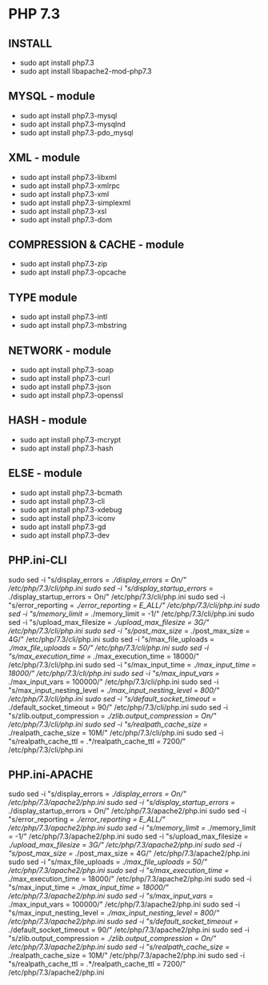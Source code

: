 # PHP 7.3

## INSTALL

* sudo apt install php7.3
* sudo apt install libapache2-mod-php7.3

## MYSQL - module

* sudo apt install php7.3-mysql
* sudo apt install php7.3-mysqlnd
* sudo apt install php7.3-pdo_mysql

## XML - module

* sudo apt install php7.3-libxml
* sudo apt install php7.3-xmlrpc
* sudo apt install php7.3-xml
* sudo apt install php7.3-simplexml
* sudo apt install php7.3-xsl
* sudo apt install php7.3-dom

## COMPRESSION & CACHE - module

* sudo apt install php7.3-zip
* sudo apt install php7.3-opcache

## TYPE module

* sudo apt install php7.3-intl
* sudo apt install php7.3-mbstring

## NETWORK - module

* sudo apt install php7.3-soap
* sudo apt install php7.3-curl
* sudo apt install php7.3-json
* sudo apt install php7.3-openssl

## HASH - module

* sudo apt install php7.3-mcrypt
* sudo apt install php7.3-hash

## ELSE - module

* sudo apt install php7.3-bcmath
* sudo apt install php7.3-cli
* sudo apt install php7.3-xdebug
* sudo apt install php7.3-iconv
* sudo apt install php7.3-gd
* sudo apt install php7.3-dev

## PHP.ini-CLI

sudo sed -i "s/display_errors = .*/display_errors = On/" /etc/php/7.3/cli/php.ini
sudo sed -i "s/display_startup_errors = .*/display_startup_errors = On/" /etc/php/7.3/cli/php.ini
sudo sed -i "s/error_reporting = .*/error_reporting = E_ALL/" /etc/php/7.3/cli/php.ini
sudo sed -i "s/memory_limit = .*/memory_limit = -1/" /etc/php/7.3/cli/php.ini
sudo sed -i "s/upload_max_filesize = .*/upload_max_filesize = 3G/" /etc/php/7.3/cli/php.ini
sudo sed -i "s/post_max_size = .*/post_max_size = 4G/" /etc/php/7.3/cli/php.ini
sudo sed -i "s/max_file_uploads = .*/max_file_uploads = 50/" /etc/php/7.3/cli/php.ini
sudo sed -i "s/max_execution_time = .*/max_execution_time = 18000/" /etc/php/7.3/cli/php.ini
sudo sed -i "s/max_input_time = .*/max_input_time = 18000/" /etc/php/7.3/cli/php.ini
sudo sed -i "s/max_input_vars = .*/max_input_vars = 100000/" /etc/php/7.3/cli/php.ini
sudo sed -i "s/max_input_nesting_level = .*/max_input_nesting_level = 800/" /etc/php/7.3/cli/php.ini
sudo sed -i "s/default_socket_timeout = .*/default_socket_timeout = 90/" /etc/php/7.3/cli/php.ini
sudo sed -i "s/zlib.output_compression = .*/zlib.output_compression = On/" /etc/php/7.3/cli/php.ini
sudo sed -i "s/realpath_cache_size = .*/realpath_cache_size = 10M/" /etc/php/7.3/cli/php.ini
sudo sed -i "s/realpath_cache_ttl = .*/realpath_cache_ttl = 7200/" /etc/php/7.3/cli/php.ini

## PHP.ini-APACHE

sudo sed -i "s/display_errors = .*/display_errors = On/" /etc/php/7.3/apache2/php.ini
sudo sed -i "s/display_startup_errors = .*/display_startup_errors = On/" /etc/php/7.3/apache2/php.ini
sudo sed -i "s/error_reporting = .*/error_reporting = E_ALL/" /etc/php/7.3/apache2/php.ini
sudo sed -i "s/memory_limit = .*/memory_limit = -1/" /etc/php/7.3/apache2/php.ini
sudo sed -i "s/upload_max_filesize = .*/upload_max_filesize = 3G/" /etc/php/7.3/apache2/php.ini
sudo sed -i "s/post_max_size = .*/post_max_size = 4G/" /etc/php/7.3/apache2/php.ini
sudo sed -i "s/max_file_uploads = .*/max_file_uploads = 50/" /etc/php/7.3/apache2/php.ini
sudo sed -i "s/max_execution_time = .*/max_execution_time = 18000/" /etc/php/7.3/apache2/php.ini
sudo sed -i "s/max_input_time = .*/max_input_time = 18000/" /etc/php/7.3/apache2/php.ini
sudo sed -i "s/max_input_vars = .*/max_input_vars = 100000/" /etc/php/7.3/apache2/php.ini
sudo sed -i "s/max_input_nesting_level = .*/max_input_nesting_level = 800/" /etc/php/7.3/apache2/php.ini
sudo sed -i "s/default_socket_timeout = .*/default_socket_timeout = 90/" /etc/php/7.3/apache2/php.ini
sudo sed -i "s/zlib.output_compression = .*/zlib.output_compression = On/" /etc/php/7.3/apache2/php.ini
sudo sed -i "s/realpath_cache_size = .*/realpath_cache_size = 10M/" /etc/php/7.3/apache2/php.ini
sudo sed -i "s/realpath_cache_ttl = .*/realpath_cache_ttl = 7200/" /etc/php/7.3/apache2/php.ini

